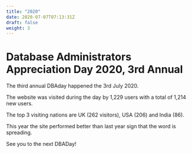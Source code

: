 ```yaml
---
title: "2020"
date: 2020-07-07T07:13:31Z
draft: false
weight: 3
---
```

# Database Administrators Appreciation Day 2020, 3rd Annual
The third annual DBAday happened the 3rd July 2020.

The website was visited during the day by 1,229 users with a total of 1,214 new users.

The top 3 visiting nations are UK (262 visitors), USA (206) and India (86).

This year the site performed better than last year sign that the word is spreading. 

See you to the next DBADay!


